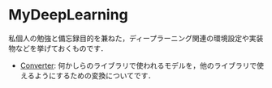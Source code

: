 # MyDeepLearning

私個人の勉強と備忘録目的を兼ねた，ディープラーニング関連の環境設定や実装物などを挙げておくものです．

- [Converter](./Converter/README.md): 何かしらのライブラリで使われるモデルを，他のライブラリで使えるようにするための変換についてです．  
